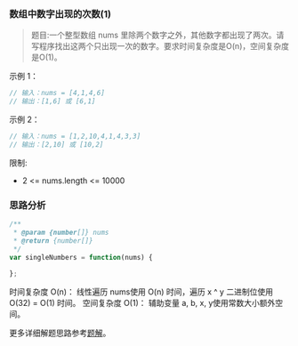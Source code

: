 ### 数组中数字出现的次数(1)

> 题目:一个整型数组 nums 里除两个数字之外，其他数字都出现了两次。请写程序找出这两个只出现一次的数字。要求时间复杂度是O(n)，空间复杂度是O(1)。

示例 1：

```js
// 输入：nums = [4,1,4,6]
// 输出：[1,6] 或 [6,1]
```

示例 2：

```js
// 输入：nums = [1,2,10,4,1,4,3,3]
// 输出：[2,10] 或 [10,2]
```

限制:

* 2 <= nums.length <= 10000

### 思路分析



```js
/**
 * @param {number[]} nums
 * @return {number[]}
 */
var singleNumbers = function(nums) {
    
};
```

时间复杂度 O(n)： 线性遍历 nums使用 O(n) 时间，遍历 x ^ y 二进制位使用 O(32) = O(1) 时间。
空间复杂度 O(1)： 辅助变量 a, b, x, y使用常数大小额外空间。

更多详细解题思路参考[题解](https://leetcode-cn.com/problems/shu-zu-zhong-shu-zi-chu-xian-de-ci-shu-lcof/solution/jian-zhi-offer-56-i-shu-zu-zhong-shu-zi-tykom/)。

